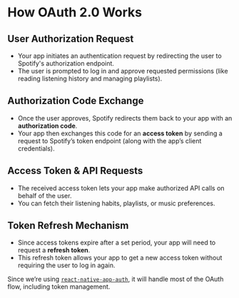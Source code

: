 # How OAuth 2.0 Works

## User Authorization Request
- Your app initiates an authentication request by redirecting the user to Spotify's authorization endpoint.
- The user is prompted to log in and approve requested permissions (like reading listening history and managing playlists).

## Authorization Code Exchange
- Once the user approves, Spotify redirects them back to your app with an **authorization code**.
- Your app then exchanges this code for an **access token** by sending a request to Spotify’s token endpoint (along with the app’s client credentials).

## Access Token & API Requests
- The received access token lets your app make authorized API calls on behalf of the user.
- You can fetch their listening habits, playlists, or music preferences.

## Token Refresh Mechanism
- Since access tokens expire after a set period, your app will need to request a **refresh token**.
- This refresh token allows your app to get a new access token without requiring the user to log in again.

Since we’re using [`react-native-app-auth`](https://github.com/FormidableLabs/react-native-app-auth), it will handle most of the OAuth flow, including token management.
